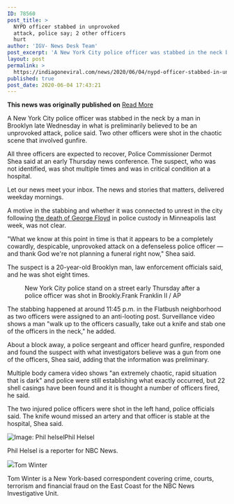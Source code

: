 ```yaml
---
ID: 78560
post_title: >
  NYPD officer stabbed in unprovoked
  attack, police say; 2 other officers
  hurt
author: 'IGV- News Desk Team'
post_excerpt: 'A New York City police officer was stabbed in the neck by a man in Brooklyn late Wednesday in what is preliminarily believed to be an unprovoked attack, police said. Two other officers were shot in the chaotic scene that involved gunfire.All three officers are expected to recover, Police Commissioner Dermot Shea said at an&hellip;'
layout: post
permalink: >
  https://indiagoneviral.com/news/2020/06/04/nypd-officer-stabbed-in-unprovoked-attack-police-say-2-other-officers-hurt/78560/india-gone-viral/
published: true
post_date: 2020-06-04 17:43:21
---
```

<b>This news was originally published on</b> <a href="https://www.nbcnews.com/news/us-news/nypd-officer-stabbed-unprovoked-attack-police-say-2-other-officers-n1224501" class="button purchase" rel="nofollow noopener noreferrer" target="_blank">Read More</a> <br/><div><p>A New York City police officer was stabbed in the neck by a man in Brooklyn late Wednesday in what is preliminarily believed to be an unprovoked attack, police said. Two other officers were shot in the chaotic scene that involved gunfire.</p><p>All three officers are expected to recover, Police Commissioner Dermot Shea said at an early Thursday news conference. The suspect, who was not identified, was shot multiple times and was in critical condition at a hospital.</p><div id="emailSignup"><p>Let our news meet your inbox. The news and stories that matters, delivered weekday mornings.</p></div><p>A motive in the stabbing and whether it was connected to unrest in the city following <a href="https://www.nbcnews.com/news/us-news/live-blog/2020-06-03-george-floyd-protests-n1223081" target="_blank" rel="noopener noreferrer">the death of George Floyd</a> in police custody in Minneapolis last week, was not clear.</p><p>"What we know at this point in time is that it appears to be a completely cowardly, despicable, unprovoked attack on a defenseless police officer — and thank God we're not planning a funeral right now," Shea said.</p><p>The suspect is a 20-year-old Brooklyn man, law enforcement officials said, and he was shot eight times.</p><figure><figcaption><span>New York City police stand on a street early Thursday after a police officer was shot in Brookly.</span><span>Frank Franklin II / AP</span></figcaption></figure><p>The stabbing happened at around 11:45 p.m. in the Flatbush neighborhood as two officers were assigned to an anti-looting post. Surveillance video shows a man "walk up to the officers casually, take out a knife and stab one of the officers in the neck," he added.</p><p>About a block away, a police sergeant and officer heard gunfire, responded and found the suspect with what investigators believe was a gun from one of the officers, Shea said, adding that the information was preliminary.</p><p>Multiple body camera video shows "an extremely chaotic, rapid situation that is dark" and police were still establishing what exactly occurred, but 22 shell casings have been found and it is thought a number of officers fired, he said.</p><p>The two injured police officers were shot in the left hand, police officials said. The knife wound missed an artery and that officer is stable at the hospital, Shea said.</p></div><div><div><p><span data-test="article-byline__headshot"><picture class=""><img alt="Image: Phil helsel" src="https://media2.s-nbcnews.com/j/newscms/2020_03/3184101/phil-helsel-circle-byline-template_767f4cfdd3cf2cab3bee505b3f077886.focal-100x100.jpg"></img></picture></span><span>Phil Helsel</span><span data-test="article-byline__social"><a href="https://twitter.com/PhilHelsel" rel="noopener noreferrer" target="_blank"><span></span></a><a href="mailto:philip.helsel@nbcuni.com" rel="noopener noreferrer" target="_blank"><span></span></a></span></p><p>Phil Helsel is a reporter for NBC News.</p></div><div><p><span data-test="article-byline__headshot"><picture class=""><img src="https://media1.s-nbcnews.com/j/newscms/2016_48/1815021/tom_winter_nbc_news_6bfde26ff32e8ffca7c86444d31ef304.focal-100x100.jpg"></img></picture></span><span>Tom Winter</span><span data-test="article-byline__social"><a href="https://twitter.com/Tom_Winter" rel="noopener noreferrer" target="_blank"><span></span></a><a href="https://facebook.com/NBCInvestigates?ref=hl" rel="noopener noreferrer" target="_blank"><span></span></a><a href="mailto:tom.winter@nbcuni.com" rel="noopener noreferrer" target="_blank"><span></span></a></span></p><p>Tom Winter is a New York-based correspondent covering crime, courts, terrorism and financial fraud on the East Coast for the NBC News Investigative Unit.</p></div></div>